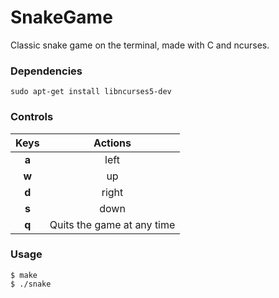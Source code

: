 # SnakeGame

 Classic snake game on the terminal, made with C and ncurses.

### Dependencies
```
sudo apt-get install libncurses5-dev
```
### Controls
|      Keys      |    Actions     |
|     :---:      |     :---:      |
| **a**          |     left       |
| **w**          |      up        |
| **d**          |     right      |
| **s**          |      down      |
| **q**          | Quits the game at any time |

### Usage
```
$ make
$ ./snake
```
